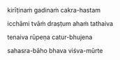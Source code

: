 kirīṭinaṁ gadinaṁ cakra-hastam

icchāmi tvāṁ draṣṭum ahaṁ tathaiva

tenaiva rūpeṇa catur-bhujena

sahasra-bāho bhava viśva-mūrte